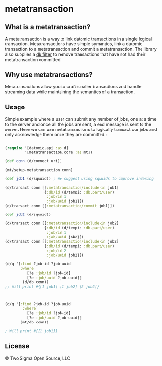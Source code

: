 # metatransaction

## What is a metatransaction?

A metatransaction is a way to link datomic transactions in a single logical transaction. Metatransactions have simple symantics, link a datomic transaction to a metatransaction and commit a metatransaction. The library also supplies a [db filter](https://support.cognitect.com/entries/25976096-Filtering-Databases) to remove transactions that have not had their metatransaction committed. 

## Why use metatransactions?

Metatransactions allow you to craft smaller transactions and handle streaming data while maintaining the semantics of a transaction. 

## Usage

Simple example where a user can submit any number of jobs, one at a time to the server and once all the jobs are sent, a end message is sent to the server. Here we can use metatransactions to logically transact our jobs and only acknowledge them once they are committed.:

```Clojure

(require '[datomic.api :as d]
         '[metatransaction.core :as mt])

(def conn (d/connect uri))

(mt/setup-metatransaction conn)

(def job1 (d/squuid)) ; We suggest using squuids to improve indexing

(d/transact conn [[:metatransaction/include-in job1]
                  {:db/id (d/tempid :db.part/user)
                   :job/id 1
                   :job/uuid job1}])
(d/transact conn [[:metatransaction/commit job1]])

(def job2 (d/squuid))

(d/transact conn [[:metatransaction/include-in job2]
                  {:db/id (d/tempid :db.part/user)
                   :job/id 1
                   :job/uuid job2}])
(d/transact conn [[:metatransaction/include-in job2]
                  {:db/id (d/tempid :db.part/user)
                   :job/id 2
                   :job/uuid job2}])

(d/q '[:find ?job-id ?job-uuid
       :where 
          [?e :job/id ?job-id]
          [?e :job/uuid ?job-uuid]]
        (d/db conn))
;; Will print #{[1 job1] [1 job2] [2 job2]}



(d/q '[:find ?job-id ?job-uuid
        :where
          [?e :job/id ?job-id]
          [?e :job/uuid ?job-uuid]]
       (mt/db conn)) 

; Will print #{[1 job1]}
```

## License

© Two Sigma Open Source, LLC

